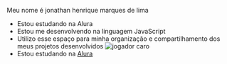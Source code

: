 Meu nome é jonathan henrique marques de lima
- Estou estudando na Alura
- Estou me desenvolvendo na linguagem JavaScript
- Utilizo esse espaço para minha organização e
compartilhamento dos meus projetos desenvolvidos
![jogador caro](https://media1.tenor.com/m/USDgOLnsdOsAAAAC/cristiano-ronaldo.gif)
- Estou estudando na [Alura](https://www.alura.com.br)
